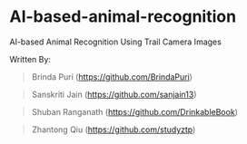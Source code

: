 # AI-based-animal-recognition
AI-based Animal Recognition Using Trail Camera Images

Written By: 

> Brinda Puri (https://github.com/BrindaPuri)

> Sanskriti Jain (https://github.com/sanjain13)
  
> Shuban Ranganath (https://github.com/DrinkableBook)
  
> Zhantong Qiu (https://github.com/studyztp)
